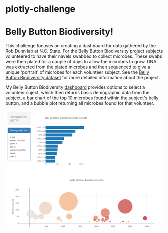 # plotly-challenge

# Belly Button Biodiversity!

This challenge focuses on creating a dashboard for data gathered by the Rob Dunn lab at N.C. State.  For the Belly Button Biodiversity project subjects volunteered to have their navels swabbed to collect microbes.  These swabs were then plated for a couple of days to allow the microbes to grow.  DNA was extracted from the plated microbes and then sequenced to give a unique 'portrait' of microbes for each volunteer subject. See the [Belly Button Biodiversity dataset](http://robdunnlab.com/projects/belly-button-biodiversity/) for more detailed information about the project.

My Belly Button Biodiversity [dashboard](https://jtauman.github.io/plotly-challenge/) provides options to select a volunteer suject, which then returns basic demographic data from the subject, a bar chart of the top 10 microbes found within the subject's belly button, and a bubble plot returning all microbes found for that volunteer.



![Dashboard](/images/dashboard.png)

